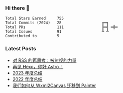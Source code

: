 ### Hi there 👋

<!--START_SECTION:stats-->

```text
Total Stars Earned     755                
Total Commits (2024)   28                  ╔═╗    
Total PRs              111                 ╠═╣ ═╬═
Total Issues           91                  ╩ ╩    
Contributed to         5                  
```

<!--END_SECTION:stats-->

### Latest Posts

<!-- BLOG-POST-LIST:START -->
- [对 RSS 的再思考：被忽视的力量](https://4ark.me/posts/2024-10-19-recent-thoughts-on-rss/)
- [再见 Hexo，你好 Astro！](https://4ark.me/posts/2024-03-20-hexo-to-astro/)
- [2023 年度总结](https://4ark.me/posts/2024-01-01-2023-summary/)
- [2022 年度总结](https://4ark.me/posts/2023-01-31-2022-summary/)
- [我们如何从 Wxml2Canvas 迁移到 Painter](https://4ark.me/posts/2022-12-26-wxml2canvas-migrate-to-painter/)
<!-- BLOG-POST-LIST:END -->
